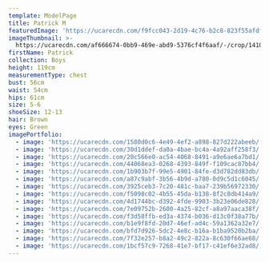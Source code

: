 ```yaml
---
template: ModelPage
title: Patrick M
featuredImage: 'https://ucarecdn.com/f9fcc043-2d19-4c76-b2c8-823f55afdf04/'
imageThumbnail: >-
  https://ucarecdn.com/af666674-0bb9-469e-abd9-5376cf4f6aaf/-/crop/1410x1777/196,0/-/preview/
firstName: Patrick
collection: Boys
height: 119cm
measurementType: chest
bust: 56cm
waist: 54cm
hips: 61cm
size: 5-6
shoeSize: 12-13
hair: Brown
eyes: Green
imagePortfolio:
  - image: 'https://ucarecdn.com/1580d0c6-4e49-4ef2-a898-827d222abeeb/'
  - image: 'https://ucarecdn.com/30d1ddef-da0a-4bae-bc4a-4a92aff258f3/'
  - image: 'https://ucarecdn.com/20c566e0-ac54-4068-8491-a9e6ae6a7bd1/'
  - image: 'https://ucarecdn.com/44068ea3-0268-4393-849f-f109cac87bb4/'
  - image: 'https://ucarecdn.com/1b903b7f-99e5-4901-84fe-d3d782dd83db/'
  - image: 'https://ucarecdn.com/a87c9abf-3b56-4b9d-a780-0d9c5d1c6045/'
  - image: 'https://ucarecdn.com/3925ceb3-7c20-481c-baa7-239b56972330/'
  - image: 'https://ucarecdn.com/f5098c02-4b55-45da-b138-8f2c8db414a9/'
  - image: 'https://ucarecdn.com/4d1744bc-d392-4fde-9903-3b23e06de828/'
  - image: 'https://ucarecdn.com/7e09752b-2600-4a25-82cf-a8a97aaca38f/'
  - image: 'https://ucarecdn.com/f3d58ffb-ed3a-4374-b036-d13c0f38a77b/'
  - image: 'https://ucarecdn.com/b1e9f8fd-20d7-46ef-ad4c-59a1362a32e7/'
  - image: 'https://ucarecdn.com/bfd7d926-5dc2-4e8c-b16a-b1ba9520b2ba/'
  - image: 'https://ucarecdn.com/7f32e257-b8a2-49c2-822a-8c630f66ae68/'
  - image: 'https://ucarecdn.com/1bcf57c9-7268-41e7-bf17-c41ef6e32ad8/'
---
```


